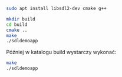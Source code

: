 

```bash
sudo apt install libsdl2-dev cmake g++
```

```bash
mkdir build
cd build
cmake ..
make
./sdldemoapp
```

Później w katalogu build wystarczy wykonać:

```bash
make
./sdldemoapp
```
